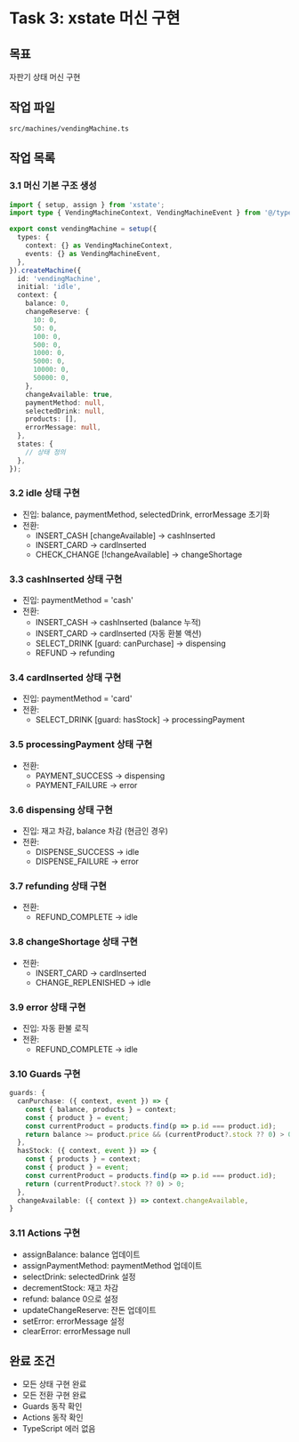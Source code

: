 # Task 3: xstate 머신 구현

## 목표
자판기 상태 머신 구현

## 작업 파일
`src/machines/vendingMachine.ts`

## 작업 목록

### 3.1 머신 기본 구조 생성
```typescript
import { setup, assign } from 'xstate';
import type { VendingMachineContext, VendingMachineEvent } from '@/types';

export const vendingMachine = setup({
  types: {
    context: {} as VendingMachineContext,
    events: {} as VendingMachineEvent,
  },
}).createMachine({
  id: 'vendingMachine',
  initial: 'idle',
  context: {
    balance: 0,
    changeReserve: {
      10: 0,
      50: 0,
      100: 0,
      500: 0,
      1000: 0,
      5000: 0,
      10000: 0,
      50000: 0,
    },
    changeAvailable: true,
    paymentMethod: null,
    selectedDrink: null,
    products: [],
    errorMessage: null,
  },
  states: {
    // 상태 정의
  },
});
```

### 3.2 idle 상태 구현
- 진입: balance, paymentMethod, selectedDrink, errorMessage 초기화
- 전환:
  - INSERT_CASH [changeAvailable] → cashInserted
  - INSERT_CARD → cardInserted
  - CHECK_CHANGE [!changeAvailable] → changeShortage

### 3.3 cashInserted 상태 구현
- 진입: paymentMethod = 'cash'
- 전환:
  - INSERT_CASH → cashInserted (balance 누적)
  - INSERT_CARD → cardInserted (자동 환불 액션)
  - SELECT_DRINK [guard: canPurchase] → dispensing
  - REFUND → refunding

### 3.4 cardInserted 상태 구현
- 진입: paymentMethod = 'card'
- 전환:
  - SELECT_DRINK [guard: hasStock] → processingPayment

### 3.5 processingPayment 상태 구현
- 전환:
  - PAYMENT_SUCCESS → dispensing
  - PAYMENT_FAILURE → error

### 3.6 dispensing 상태 구현
- 진입: 재고 차감, balance 차감 (현금인 경우)
- 전환:
  - DISPENSE_SUCCESS → idle
  - DISPENSE_FAILURE → error

### 3.7 refunding 상태 구현
- 전환:
  - REFUND_COMPLETE → idle

### 3.8 changeShortage 상태 구현
- 전환:
  - INSERT_CARD → cardInserted
  - CHANGE_REPLENISHED → idle

### 3.9 error 상태 구현
- 진입: 자동 환불 로직
- 전환:
  - REFUND_COMPLETE → idle

### 3.10 Guards 구현
```typescript
guards: {
  canPurchase: ({ context, event }) => {
    const { balance, products } = context;
    const { product } = event;
    const currentProduct = products.find(p => p.id === product.id);
    return balance >= product.price && (currentProduct?.stock ?? 0) > 0;
  },
  hasStock: ({ context, event }) => {
    const { products } = context;
    const { product } = event;
    const currentProduct = products.find(p => p.id === product.id);
    return (currentProduct?.stock ?? 0) > 0;
  },
  changeAvailable: ({ context }) => context.changeAvailable,
}
```

### 3.11 Actions 구현
- assignBalance: balance 업데이트
- assignPaymentMethod: paymentMethod 업데이트
- selectDrink: selectedDrink 설정
- decrementStock: 재고 차감
- refund: balance 0으로 설정
- updateChangeReserve: 잔돈 업데이트
- setError: errorMessage 설정
- clearError: errorMessage null

## 완료 조건
- 모든 상태 구현 완료
- 모든 전환 구현 완료
- Guards 동작 확인
- Actions 동작 확인
- TypeScript 에러 없음

